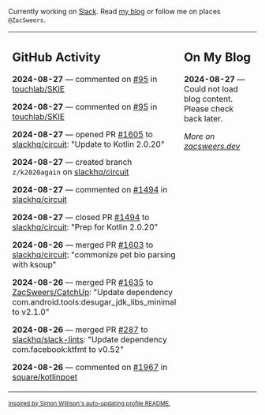 Currently working on [Slack](https://slack.com/). Read [my blog](https://zacsweers.dev/) or follow me on places `@ZacSweers`.

<table><tr><td valign="top" width="60%">

## GitHub Activity
<!-- githubActivity starts -->
**2024-08-27** — commented on [#95](https://github.com/touchlab/SKIE/issues/95#issuecomment-2313348035) in [touchlab/SKIE](https://github.com/touchlab/SKIE)

**2024-08-27** — commented on [#95](https://github.com/touchlab/SKIE/issues/95#issuecomment-2313301398) in [touchlab/SKIE](https://github.com/touchlab/SKIE)

**2024-08-27** — opened PR [#1605](https://github.com/slackhq/circuit/pull/1605) to [slackhq/circuit](https://github.com/slackhq/circuit): "Update to Kotlin 2.0.20"

**2024-08-27** — created branch `z/k2020again` on [slackhq/circuit](https://github.com/slackhq/circuit)

**2024-08-27** — commented on [#1494](https://github.com/slackhq/circuit/pull/1494#issuecomment-2313272188) in [slackhq/circuit](https://github.com/slackhq/circuit)

**2024-08-27** — closed PR [#1494](https://github.com/slackhq/circuit/pull/1494) to [slackhq/circuit](https://github.com/slackhq/circuit): "Prep for Kotlin 2.0.20"

**2024-08-26** — merged PR [#1603](https://github.com/slackhq/circuit/pull/1603) to [slackhq/circuit](https://github.com/slackhq/circuit): "commonize pet bio parsing with ksoup"

**2024-08-26** — merged PR [#1635](https://github.com/ZacSweers/CatchUp/pull/1635) to [ZacSweers/CatchUp](https://github.com/ZacSweers/CatchUp): "Update dependency com.android.tools:desugar_jdk_libs_minimal to v2.1.0"

**2024-08-26** — merged PR [#287](https://github.com/slackhq/slack-lints/pull/287) to [slackhq/slack-lints](https://github.com/slackhq/slack-lints): "Update dependency com.facebook:ktfmt to v0.52"

**2024-08-26** — commented on [#1967](https://github.com/square/kotlinpoet/issues/1967#issuecomment-2310663173) in [square/kotlinpoet](https://github.com/square/kotlinpoet)
<!-- githubActivity ends -->
</td><td valign="top" width="40%">

## On My Blog
<!-- blog starts -->
**2024-08-27** — Could not load blog content. Please check back later.
<!-- blog ends -->
_More on [zacsweers.dev](https://zacsweers.dev/)_
</td></tr></table>

<sub><a href="https://simonwillison.net/2020/Jul/10/self-updating-profile-readme/">Inspired by Simon Willison's auto-updating profile README.</a></sub>